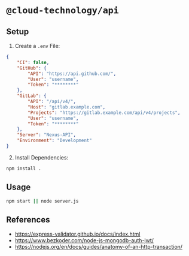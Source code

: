 # `@cloud-technology/api` #

## Setup ##

1. Create a `.env` File:

```json
{
    "CI": false,
    "GitHub": {
        "API": "https://api.github.com/",
        "User": "username",
        "Token": "********"
    },
    "GitLab": {
        "API": "/api/v4/",
        "Host": "gitlab.example.com",
        "Projects": "https://gitlab.example.com/api/v4/projects",
        "User": "username",
        "Token": "********"
    },
    "Server": "Nexus-API",
    "Environment": "Development"
}
```

2. Install Dependencies:

```bash
npm install .
```

## Usage ##

```bash
npm start || node server.js
```

## References ##

- https://express-validator.github.io/docs/index.html
- https://www.bezkoder.com/node-js-mongodb-auth-jwt/
- https://nodejs.org/en/docs/guides/anatomy-of-an-http-transaction/
